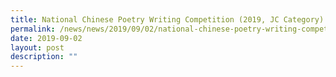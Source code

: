 ```yaml
---
title: National Chinese Poetry Writing Competition (2019, JC Category)
permalink: /news/news/2019/09/02/national-chinese-poetry-writing-competition-2019-jc-category/
date: 2019-09-02
layout: post
description: ""
---
```

